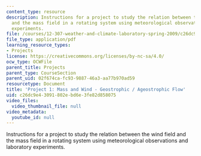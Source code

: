```yaml
---
content_type: resource
description: Instructions for a project to study the relation between the wind field
  and the mass field in a rotating system using meteorological observations and laboratory
  experiments.
file: /courses/12-307-weather-and-climate-laboratory-spring-2009/c26dc9e43091802ebd6e3fe82d858075_masswind.pdf
file_type: application/pdf
learning_resource_types:
- Projects
license: https://creativecommons.org/licenses/by-nc-sa/4.0/
ocw_type: OCWFile
parent_title: Projects
parent_type: CourseSection
parent_uid: 02f674ca-fc93-9887-46a3-aa77b970ad59
resourcetype: Document
title: 'Project 1: Mass and Wind - Geostrophic / Ageostrophic Flow'
uid: c26dc9e4-3091-802e-bd6e-3fe82d858075
video_files:
  video_thumbnail_file: null
video_metadata:
  youtube_id: null
---
```

Instructions for a project to study the relation between the wind field and the mass field in a rotating system using meteorological observations and laboratory experiments.